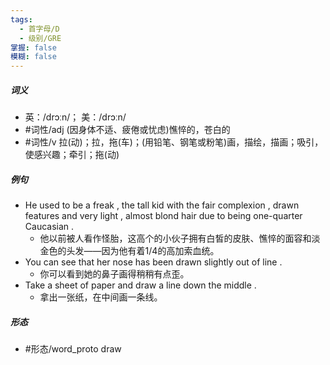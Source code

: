 ```yaml
---
tags:
  - 首字母/D
  - 级别/GRE
掌握: false
模糊: false
---
```

##### 词义
- 英：/drɔːn/； 美：/drɔːn/
- #词性/adj  (因身体不适、疲倦或忧虑)憔悴的，苍白的
- #词性/v  拉(动)；拉，拖(车)；(用铅笔、钢笔或粉笔)画，描绘，描画；吸引，使感兴趣；牵引；拖(动)
##### 例句
- He used to be a freak , the tall kid with the fair complexion , drawn features and very light , almost blond hair due to being one-quarter Caucasian .
	- 他以前被人看作怪胎，这高个的小伙子拥有白皙的皮肤、憔悴的面容和淡金色的头发――因为他有着1\/4的高加索血统。
- You can see that her nose has been drawn slightly out of line .
	- 你可以看到她的鼻子画得稍稍有点歪。
- Take a sheet of paper and draw a line down the middle .
	- 拿出一张纸，在中间画一条线。
##### 形态
- #形态/word_proto draw
